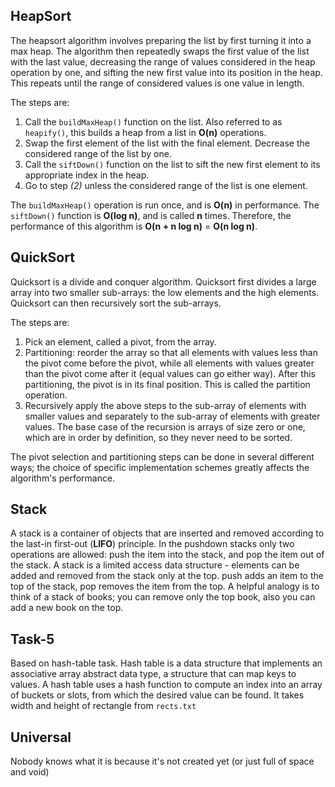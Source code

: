 ## HeapSort

The heapsort algorithm involves preparing the list by first turning it into a max heap. The algorithm then repeatedly swaps the first value of the list with the last value, decreasing the range of values considered in the heap operation by one, and sifting the new first value into its position in the heap. This repeats until the range of considered values is one value in length.

The steps are:

1. Call the `buildMaxHeap()` function on the list. Also referred to as `heapify()`, this builds a heap from a list in **O(n)** operations.
2. Swap the first element of the list with the final element. Decrease the considered range of the list by one.
3. Call the `siftDown()` function on the list to sift the new first element to its appropriate index in the heap.
4. Go to step *(2)* unless the considered range of the list is one element.

The `buildMaxHeap()` operation is run once, and is **O(n)** in performance. The `siftDown()` function is **O(log n)**, and is called **n** times. Therefore, the performance of this algorithm is **O(n + n log n)** = **O(n log n)**.


## QuickSort

Quicksort is a divide and conquer algorithm. Quicksort first divides a large array into two smaller sub-arrays: the low elements and the high elements. Quicksort can then recursively sort the sub-arrays.

The steps are:

1. Pick an element, called a pivot, from the array.
2. Partitioning: reorder the array so that all elements with values less than the pivot come before the pivot, while all elements with values greater than the pivot come after it (equal values can go either way). After this partitioning, the pivot is in its final position. This is called the partition operation.
3. Recursively apply the above steps to the sub-array of elements with smaller values and separately to the sub-array of elements with greater values.
The base case of the recursion is arrays of size zero or one, which are in order by definition, so they never need to be sorted.

The pivot selection and partitioning steps can be done in several different ways; the choice of specific implementation schemes greatly affects the algorithm's performance.

## Stack

A stack is a container of objects that are inserted and removed according to the last-in first-out (**LIFO**) principle. In the pushdown stacks only two operations are allowed: push the item into the stack, and pop the item out of the stack. A stack is a limited access data structure - elements can be added and removed from the stack only at the top. push adds an item to the top of the stack, pop removes the item from the top. A helpful analogy is to think of a stack of books; you can remove only the top book, also you can add a new book on the top.

## Task-5
Based on hash-table task. Hash table is a data structure that implements an associative array abstract data type, a structure that can map keys to values. A hash table uses a hash function to compute an index into an array of buckets or slots, from which the desired value can be found.
It takes width and height of rectangle from `rects.txt`

## Universal
Nobody knows what it is because it's not created yet (or just full of space and void)
